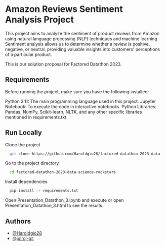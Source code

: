 
# Amazon Reviews Sentiment Analysis Project

This project aims to analyze the sentiment of product reviews from Amazon using natural language processing (NLP) techniques and machine learning. Sentiment analysis allows us to determine whether a review is positive, negative, or neutral, providing valuable insights into customers' perceptions of a particular product. 

This is our solution proposal for Factored Datathon 2023.




## Requirements

Before running the project, make sure you have the following installed:

Python 3.11: The main programming language used in this project.
Jupyter Notebook: To execute the code in interactive notebooks.
Python Libraries: Pandas, NumPy, Scikit-learn, NLTK, and any other specific libraries mentioned in requirements.txt
## Run Locally

Clone the project

```bash
  git clone https://github.com/Haroldgio28/factored-datathon-2023-data-science-rockstars
```

Go to the project directory

```bash
  cd factored-datathon-2023-data-science-rockstars
```

Install dependencies

```bash
  pip install -r requirements.txt
```

Open Presentation_Datathon_3.ipynb and execute or open Presentation_Datathon_3.html to see the results.


## Authors

- [@Haroldgio28](https://github.com/Haroldgio28)
- [@julroj-git](https://github.com/julroj-git)


